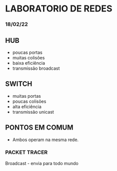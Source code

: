# LABORATORIO DE REDES

### 18/02/22

## HUB
* poucas portas
* muitas colisões
* baixa eficiência
* transmissão broadcast

## SWITCH
* muitas portas
* poucas colisões
* alta eficiência
* transmissão unicast

## PONTOS EM COMUM
* Ambos operam na mesma rede.


### PACKET TRACER
Broadcast - envia para todo mundo